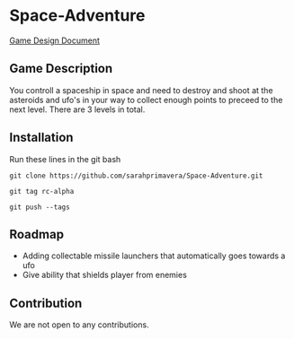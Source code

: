 # Space-Adventure
[Game Design Document](https://docs.google.com/document/d/1JeKZK8N8uvsNjkbIVL_3pwfg6Ke_fuHe6hB5XaQIvAA/edit?usp=sharing)

## Game Description
You controll a spaceship in space and need to destroy and shoot at the asteroids and ufo's in your way to
collect enough points to preceed to the next level. There are 3 levels in total.

## Installation
Run these lines in the git bash

`git clone https://github.com/sarahprimavera/Space-Adventure.git`
 
`git tag rc-alpha`

`git push --tags`


## Roadmap
- Adding collectable missile launchers that automatically goes towards a ufo
- Give ability that shields player from enemies

## Contribution
We are not open to any contributions.